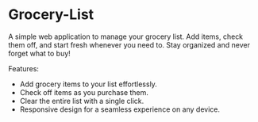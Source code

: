 # Grocery-List

A simple web application to manage your grocery list. Add items, check them off, and start fresh whenever you need to. Stay organized and never forget what to buy!


Features:
  * Add grocery items to your list effortlessly.
  * Check off items as you purchase them.
  * Clear the entire list with a single click.
  * Responsive design for a seamless experience on any device.
